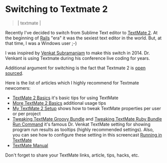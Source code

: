 # Switching to Textmate 2
> | textmate |

Recently I've decided to switch from Sublime Text editor to [TextMate 2](http://macromates.com). At the beginning of [Rails](http://rubyonrails.org/) "era" it was the sexiest text editor in the world. But, at that time, I was a Windows user ;-)

I was inspired by [Venkat Subramaniam](http://blog.agiledeveloper.com/) to make this switch in 2014. Dr. Venkant is using Textmate during his conference live coding for years. 

Additional argument for switching is the fact that Textmate 2 is [open sourced](https://github.com/textmate/textmate).

Here is the list of articles which I highly recommend for Textmate newcomers:

- [TextMate 2 Basics](http://hiltmon.com/blog/2013/11/09/textmate-2-basics/) it's basic tips for using TextMate
- [More TextMate 2 Basics](http://hiltmon.com/blog/2014/01/20/more-textmate-2-basics/) additional usage tips 
- [My TextMate 2 Setup](http://hiltmon.com/blog/2013/04/15/my-textmate-2-setup/) shows how to tweak TextMate properties per user or per project
- [Tweaking TextMate Groovy Bundle](http://nofluffjuststuff.com/blog/venkat_subramaniam/2007/10/tweaking_textmate_groovy_bundle) and [Tweaking TextMate Ruby Bundle Run Command](http://nofluffjuststuff.com/blog/venkat_subramaniam/2008/02/tweaking_textmate_ruby_bundle_run_command) it's famous Dr. Venkat TextMate setting for showing program run results as tooltips (highly recommended settings). Also, you can see how to configure these setting in this screencast [Running in TextMate](https://www.agilelearner.com/presentation/5)
- [TextMate Manual](http://manual.macromates.com/en/)

Don't forget to share your TextMate links, article, tips, hacks, etc.